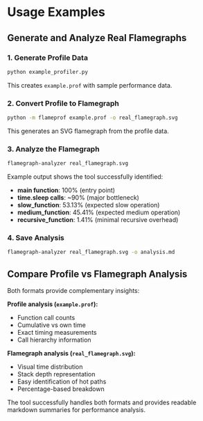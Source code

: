 # Usage Examples

## Generate and Analyze Real Flamegraphs

### 1. Generate Profile Data
```bash
python example_profiler.py
```
This creates `example.prof` with sample performance data.

### 2. Convert Profile to Flamegraph
```bash
python -m flameprof example.prof -o real_flamegraph.svg
```
This generates an SVG flamegraph from the profile data.

### 3. Analyze the Flamegraph
```bash
flamegraph-analyzer real_flamegraph.svg
```

Example output shows the tool successfully identified:
- **main function**: 100% (entry point)
- **time.sleep calls**: ~90% (major bottleneck)
- **slow_function**: 53.13% (expected slow operation)
- **medium_function**: 45.41% (expected medium operation)
- **recursive_function**: 1.41% (minimal recursive overhead)

### 4. Save Analysis
```bash
flamegraph-analyzer real_flamegraph.svg -o analysis.md
```

## Compare Profile vs Flamegraph Analysis

Both formats provide complementary insights:

**Profile analysis (`example.prof`):**
- Function call counts
- Cumulative vs own time
- Exact timing measurements
- Call hierarchy information

**Flamegraph analysis (`real_flamegraph.svg`):**
- Visual time distribution
- Stack depth representation
- Easy identification of hot paths
- Percentage-based breakdown

The tool successfully handles both formats and provides readable markdown summaries for performance analysis.